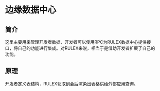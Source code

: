 <!--
 Copyright (C) 2023 wwhai

 This program is free software: you can redistribute it and/or modify
 it under the terms of the GNU Affero General Public License as
 published by the Free Software Foundation, either version 3 of the
 License, or (at your option) any later version.

 This program is distributed in the hope that it will be useful,
 but WITHOUT ANY WARRANTY; without even the implied warranty of
 MERCHANTABILITY or FITNESS FOR A PARTICULAR PURPOSE.  See the
 GNU Affero General Public License for more details.

 You should have received a copy of the GNU Affero General Public License
 along with this program.  If not, see <http://www.gnu.org/licenses/>.
-->

# 边缘数据中心

## 简介
这里主要用来管理开发者数据，开发者可以使用RPC为RULEX数据中心提供接口，将自己的功能进行集成。对RULEX来说，相当于是借助开发者扩展了自己的功能。

## 原理
开发者定义表结构，RULEX获取到会后渲染出表格供给外部应用查询。
